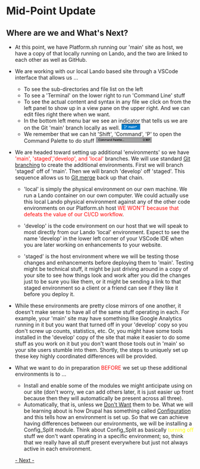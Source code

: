 
# Mid-Point Update

## Where are we and What's Next?

- At this point, we have Platform.sh running our 'main' site as host, we have a copy of that locally running on Lando, and the two are linked to each other as well as GitHub.<br>

- We are working with our local Lando based site through a VSCode interface that allows us …<br>

  - To see the sub-directories and file list on the left<br>
  - To see a 'Terminal' on the lower right to run 'Command Line' stuff<br>
  - To see the actual content and syntax in any file we click on from the left panel to show up in a view pane on the upper right.  And we can edit files right there when we want.<br>
  - In the bottom left menu bar we see an indicator that tells us we are on the Git 'main' branch locally as well. <img src="../cicd/captures/midpoint1.png"  width="50"><br> 
  - We remember that we can hit 'Shift', 'Command', 'P' to open the Command Palette to do stuff <img src="../cicd/captures/midpoint2.png"  width="150"><br> 

- We are headed toward setting up additional 'environments' so we have <font color=red>'main', 'staged','develop', and 'local'</font> branches.  We will use standard [Git branching](https://git-scm.com/book/en/v2/Git-Branching-Branches-in-a-Nutshell) to create the additional environments.  First we will branch 'staged' off of 'main'.  Then we will branch 'develop' off 'staged'.  This sequence allows us to [Git merge](https://git-scm.com/docs/git-merge) back up that chain.<br>
 
  - 'local' is simply the physical environment on our own machine. We run a Lando container on our own computer.  We could actually use this local Lando physical environment against any of the other code environments on our Platform.sh host <font color=red>WE WON'T because that defeats the value of our CI/CD workflow</font>.<br>
  
  - 'develop' is the code environment on our host that we will speak to most directly from our Lando 'local' environment.  Expect to see the name 'develop' in the lower left corner of your VSCode IDE when you are later working on enhancements to your website.<br>
 
  - 'staged' is the host environment where we will be testing those changes and enhancements before deploying them to 'main'.  Testing might be technical stuff, it might be just driving around in a copy of your site to see how things look and work after you did the changes just to be sure you like them, or it might be sending a link to that staged environment so a client or a friend can see if they like it before you deploy it.<br> 

- While these environments are pretty close mirrors of one another, it doesn't make sense to have all of the same stuff operating in each.  For example, your 'main' site may have something like Google Analytics running in it but you want that turned off in your 'develop' copy so you don't screw up counts, statistics, etc.  Or, you might have some tools installed in the 'develop' copy of the site that make it easier to do some stuff as you work on it but you don't want those tools out in 'main' so your site users stumble into them.  Shortly, the steps to uniquely set up these key highly coordinated differences will be provided.<br>

- What we want to do in preparation <font color=red>BEFORE</font> we set up these additional environments is to …<br>
  - Install and enable some of the modules we might anticipate using on our site (don't worry, we can add others later, it is just easier up front because then they will automatically be present across all three).<br>
  - Automatically, that is, unless we <u>Don't Want</u> them to be.  What we will be learning about is how Drupal has something called [Configuration](https://mikemadison.net/blog/2020/6/26/drupal-configuration-introduction) and this tells how an environment is set up.  So that we can achieve having differences between our environments, we will be installing a Config_Split module.  Think about Config_Split as basically <font color=yellow> turning off </font> stuff we don't want operating in a specific environment; so, think that we really have all stuff present everywhere but just not always active in each environment.<br> 

  
  [- Next -](../cicd/basebeforesplit.md)
